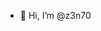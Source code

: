 - 👋 Hi, I’m @z3n70

<!---
z3n70/z3n70 is a ✨ special ✨ repository because its `README.md` (this file) appears on your GitHub profile.
You can click the Preview link to take a look at your changes.
--->
